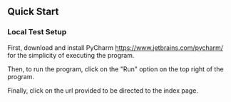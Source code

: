
## Quick Start
### Local Test Setup
First, download and install PyCharm https://www.jetbrains.com/pycharm/ for the simplicity of executing the program. 

Then, to run the program, click on the "Run" option on the top right of the program. 

Finally, click on the url provided to be directed to the index page. 
